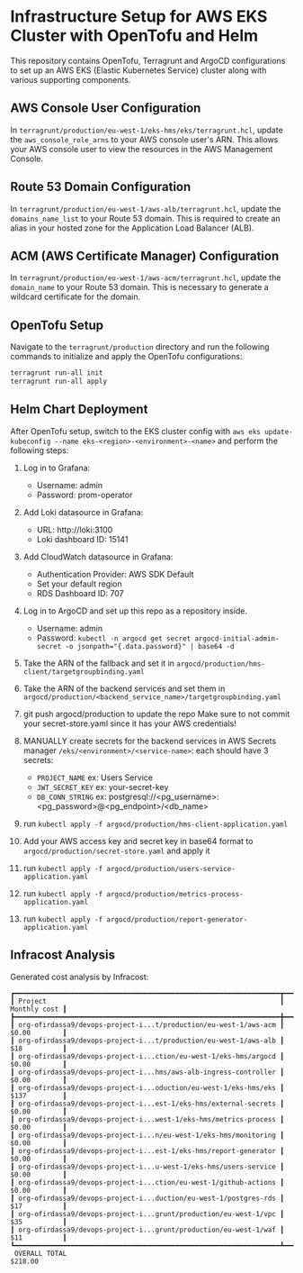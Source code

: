 
# Infrastructure Setup for AWS EKS Cluster with OpenTofu and Helm

This repository contains OpenTofu, Terragrunt and ArgoCD configurations to set up an AWS EKS (Elastic Kubernetes Service) cluster along with various supporting components.

## AWS Console User Configuration

In `terragrunt/production/eu-west-1/eks-hms/eks/terragrunt.hcl`, update the `aws_console_role_arns` to your AWS console user's ARN. This allows your AWS console user to view the resources in the AWS Management Console.

## Route 53 Domain Configuration

In `terragrunt/production/eu-west-1/aws-alb/terragrunt.hcl`, update the `domains_name_list` to your Route 53 domain. This is required to create an alias in your hosted zone for the Application Load Balancer (ALB).

## ACM (AWS Certificate Manager) Configuration

In `terragrunt/production/eu-west-1/aws-acm/terragrunt.hcl`, update the `domain_name` to your Route 53 domain. This is necessary to generate a wildcard certificate for the domain.

## OpenTofu Setup

Navigate to the `terragrunt/production` directory and run the following commands to initialize and apply the OpenTofu configurations:

```bash
terragrunt run-all init
terragrunt run-all apply
```

## Helm Chart Deployment

After OpenTofu setup, switch to the EKS cluster config with `aws eks update-kubeconfig --name eks-<region>-<environment>-<name>` and perform the following steps:

1. Log in to Grafana:

   - Username: admin
   - Password: prom-operator

2. Add Loki datasource in Grafana:

   - URL: http://loki:3100
   - Loki dashboard ID: 15141

3. Add CloudWatch datasource in Grafana:

   - Authentication Provider: AWS SDK Default
   - Set your default region
   - RDS Dashboard ID: 707

4. Log in to ArgoCD and set up this repo as a repository inside.
    
    - Username: admin
    - Password: `kubectl -n argocd get secret argocd-initial-admin-secret -o jsonpath="{.data.password}" | base64 -d` 
    
5. Take the ARN of the fallback and set it in `argocd/production/hms-client/targetgroupbinding.yaml`

6. Take the ARN of the backend services and set them in `argocd/production/<backend_service_name>/targetgroupbinding.yaml`

7. git push argocd/production to update the repo
    Make sure to not commit your secret-store.yaml since it has your AWS credentials!

8. MANUALLY create secrets for the backend services in AWS Secrets manager `/eks/<environment>/<service-name>`:
    each should have 3 secrets:
    - `PROJECT_NAME` ex: Users Service
    - `JWT_SECRET_KEY` ex: your-secret-key
    - `DB_CONN_STRING` ex: postgresql://<pg_username>:<pg_password>@<pg_endpoint>/<db_name>

9. run `kubectl apply -f argocd/production/hms-client-application.yaml`

10. Add your AWS access key and secret key in base64 format to `argocd/production/secret-store.yaml` and apply it

11. run `kubectl apply -f argocd/production/users-service-application.yaml`

12. run `kubectl apply -f argocd/production/metrics-process-application.yaml`

13. run `kubectl apply -f argocd/production/report-generator-application.yaml`

## Infracost Analysis

Generated cost analysis by Infracost:

```plaintext
┏━━━━━━━━━━━━━━━━━━━━━━━━━━━━━━━━━━━━━━━━━━━━━━━━━━━━━━━━━━━━━━━━━━┳━━━━━━━━━━━━━━┓
┃ Project                                                          ┃ Monthly cost ┃
┣━━━━━━━━━━━━━━━━━━━━━━━━━━━━━━━━━━━━━━━━━━━━━━━━━━━━━━━━━━━━━━━━━━╋━━━━━━━━━━━━━━┫
┃ org-ofirdassa9/devops-project-i...t/production/eu-west-1/aws-acm ┃ $0.00        ┃
┃ org-ofirdassa9/devops-project-i...t/production/eu-west-1/aws-alb ┃ $18          ┃
┃ org-ofirdassa9/devops-project-i...ction/eu-west-1/eks-hms/argocd ┃ $0.00        ┃
┃ org-ofirdassa9/devops-project-i...hms/aws-alb-ingress-controller ┃ $0.00        ┃
┃ org-ofirdassa9/devops-project-i...oduction/eu-west-1/eks-hms/eks ┃ $137         ┃
┃ org-ofirdassa9/devops-project-i...est-1/eks-hms/external-secrets ┃ $0.00        ┃
┃ org-ofirdassa9/devops-project-i...west-1/eks-hms/metrics-process ┃ $0.00        ┃
┃ org-ofirdassa9/devops-project-i...n/eu-west-1/eks-hms/monitoring ┃ $0.00        ┃
┃ org-ofirdassa9/devops-project-i...est-1/eks-hms/report-generator ┃ $0.00        ┃
┃ org-ofirdassa9/devops-project-i...u-west-1/eks-hms/users-service ┃ $0.00        ┃
┃ org-ofirdassa9/devops-project-i...ction/eu-west-1/github-actions ┃ $0.00        ┃
┃ org-ofirdassa9/devops-project-i...duction/eu-west-1/postgres-rds ┃ $17          ┃
┃ org-ofirdassa9/devops-project-i...grunt/production/eu-west-1/vpc ┃ $35          ┃
┃ org-ofirdassa9/devops-project-i...grunt/production/eu-west-1/waf ┃ $11          ┃
┗━━━━━━━━━━━━━━━━━━━━━━━━━━━━━━━━━━━━━━━━━━━━━━━━━━━━━━━━━━━━━━━━━━┻━━━━━━━━━━━━━━┛
 OVERALL TOTAL                                                       $218.00 
```